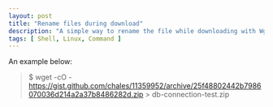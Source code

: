 ```yaml
---
layout: post
title: "Rename files during download"
description: "A simple way to rename the file while downloading with Wget"
tags: [ Shell, Linux, Command ]
---
```



An example below:
>$ wget -cO - https://gist.github.com/chales/11359952/archive/25f48802442b7986070036d214a2a37b8486282d.zip > db-connection-test.zip